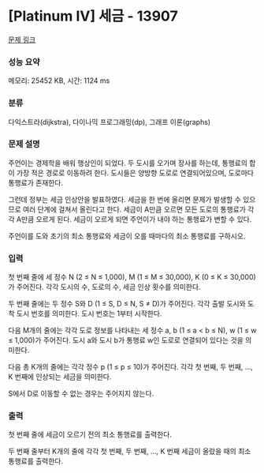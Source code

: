 # [Platinum IV] 세금 - 13907 

[문제 링크](https://www.acmicpc.net/problem/13907) 

### 성능 요약

메모리: 25452 KB, 시간: 1124 ms

### 분류

다익스트라(dijkstra), 다이나믹 프로그래밍(dp), 그래프 이론(graphs)

### 문제 설명

<p>주언이는 경제학을 배워 행상인이 되었다. 두 도시를 오가며 장사를 하는데, 통행료의 합이 가장 적은 경로로 이동하려 한다. 도시들은 양방향 도로로 연결되어있으며, 도로마다 통행료가 존재한다.</p>

<p>그런데 정부는 세금 인상안을 발표하였다. 세금을 한 번에 올리면 문제가 발생할 수 있으므로 여러 단계에 걸쳐서 올린다고 한다. 세금이 A만큼 오르면 모든 도로의 통행료가 각각 A만큼 오르게 된다. 세금이 오르게 되면 주언이가 내야 하는 통행료가 변할 수 있다.</p>

<p>주언이를 도와 초기의 최소 통행료와 세금이 오를 때마다의 최소 통행료를 구하시오.</p>

### 입력 

 <p>첫 번째 줄에 세 정수 N (2 ≤ N ≤ 1,000), M (1 ≤ M ≤ 30,000), K (0 ≤ K ≤ 30,000)가 주어진다. 각각 도시의 수, 도로의 수, 세금 인상 횟수를 의미한다.</p>

<p>두 번째 줄에는 두 정수 S와 D (1 ≤ S, D ≤ N, S ≠ D)가 주어진다. 각각 출발 도시와 도착 도시 번호를 의미한다. 도시 번호는 1부터 시작한다.</p>

<p>다음 M개의 줄에는 각각 도로 정보를 나타내는 세 정수 a, b (1 ≤ a < b ≤ N), w (1 ≤ w ≤ 1,000)가 주어진다. 도시 a와 도시 b가 통행료 w인 도로로 연결되어 있다는 것을 의미한다.</p>

<p>다음 총 K개의 줄에는 각각 정수 p (1 ≤ p ≤ 10)가 주어진다. 각각 첫 번째, 두 번째, …, K 번째에 인상되는 세금을 의미한다.</p>

<p>S에서 D로 이동할 수 없는 경우는 주어지지 않는다.</p>

### 출력 

 <p>첫 번째 줄에 세금이 오르기 전의 최소 통행료를 출력한다.</p>

<p>두 번째 줄부터 K개의 줄에 각각 첫 번째, 두 번째, …, K 번째 세금이 올랐을 때의 최소 통행료를 출력한다.</p>

